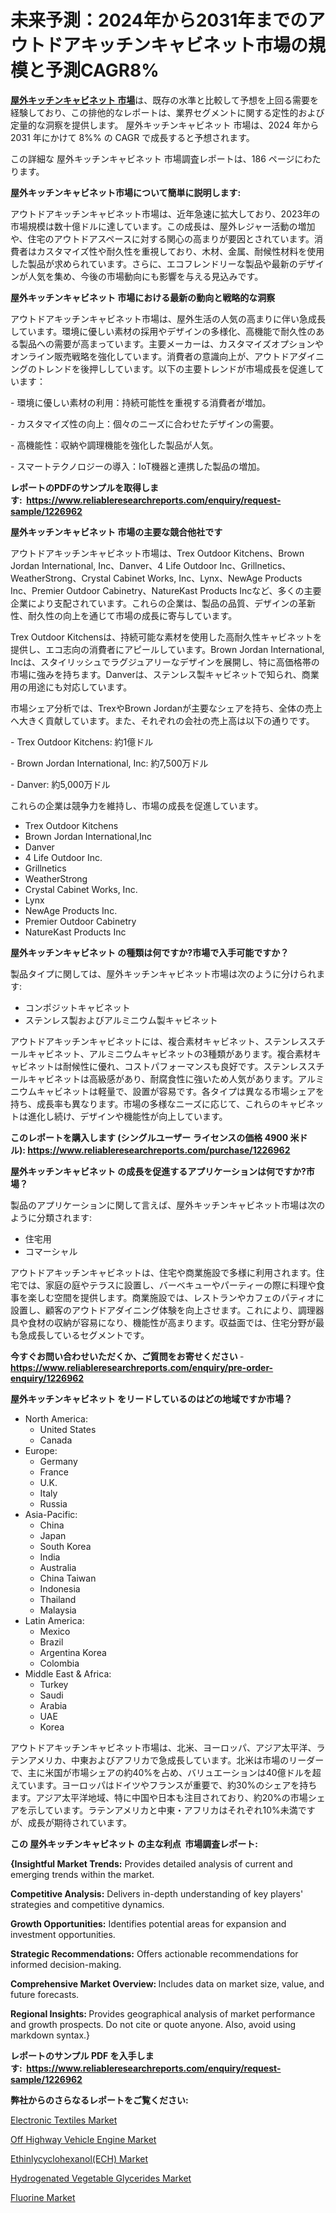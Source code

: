 <p><h1>未来予測：2024年から2031年までのアウトドアキッチンキャビネット市場の規模と予測CAGR8%</h1></p><p data-sourcepos="1:1-1:157"><strong><a href="https://www.reliableresearchreports.com/outdoor-kitchen-cabinets-r1226962?utm_campaign=107&utm_medium=36&utm_source=Github&utm_content=ia&utm_term=11122024&utm_id=outdoor-kitchen-cabinets">屋外キッチンキャビネット 市場</a></strong>は、既存の水準と比較して予想を上回る需要を経験しており、この排他的なレポートは、業界セグメントに関する定性的および定量的な洞察を提供します。 屋外キッチンキャビネット 市場は、2024 年から 2031 年にかけて 8%% の CAGR で成長すると予想されます。</p>
<p data-sourcepos="3:1-3:50">この詳細な 屋外キッチンキャビネット 市場調査レポートは、186 ページにわたります。</p>
<p><strong>屋外キッチンキャビネット市場について簡単に説明します:</strong></p>
<p><p>アウトドアキッチンキャビネット市場は、近年急速に拡大しており、2023年の市場規模は数十億ドルに達しています。この成長は、屋外レジャー活動の増加や、住宅のアウトドアスペースに対する関心の高まりが要因とされています。消費者はカスタマイズ性や耐久性を重視しており、木材、金属、耐候性材料を使用した製品が求められています。さらに、エコフレンドリーな製品や最新のデザインが人気を集め、今後の市場動向にも影響を与える見込みです。</p></p>
<p><strong>屋外キッチンキャビネット 市場における最新の動向と戦略的な洞察</strong></p>
<p><p>アウトドアキッチンキャビネット市場は、屋外生活の人気の高まりに伴い急成長しています。環境に優しい素材の採用やデザインの多様化、高機能で耐久性のある製品への需要が高まっています。主要メーカーは、カスタマイズオプションやオンライン販売戦略を強化しています。消費者の意識向上が、アウトドアダイニングのトレンドを後押ししています。以下の主要トレンドが市場成長を促進しています：</p><p>- 環境に優しい素材の利用：持続可能性を重視する消費者が増加。</p><p>- カスタマイズ性の向上：個々のニーズに合わせたデザインの需要。</p><p>- 高機能性：収納や調理機能を強化した製品が人気。</p><p>- スマートテクノロジーの導入：IoT機器と連携した製品の増加。</p></p>
<p><strong>レポートのPDFのサンプルを取得します</strong><strong>:&nbsp;&nbsp;<a href="https://www.reliableresearchreports.com/enquiry/request-sample/1226962?utm_campaign=107&utm_medium=36&utm_source=Github&utm_content=ia&utm_term=11122024&utm_id=outdoor-kitchen-cabinets">https://www.reliableresearchreports.com/enquiry/request-sample/1226962</a></strong></p>
<p><strong>屋外キッチンキャビネット 市場の主要な競合他社です</strong></p>
<p><p>アウトドアキッチンキャビネット市場は、Trex Outdoor Kitchens、Brown Jordan International, Inc、Danver、4 Life Outdoor Inc、Grillnetics、WeatherStrong、Crystal Cabinet Works, Inc、Lynx、NewAge Products Inc、Premier Outdoor Cabinetry、NatureKast Products Incなど、多くの主要企業により支配されています。これらの企業は、製品の品質、デザインの革新性、耐久性の向上を通じて市場の成長に寄与しています。</p><p>Trex Outdoor Kitchensは、持続可能な素材を使用した高耐久性キャビネットを提供し、エコ志向の消費者にアピールしています。Brown Jordan International, Incは、スタイリッシュでラグジュアリーなデザインを展開し、特に高価格帯の市場に強みを持ちます。Danverは、ステンレス製キャビネットで知られ、商業用の用途にも対応しています。</p><p>市場シェア分析では、TrexやBrown Jordanが主要なシェアを持ち、全体の売上へ大きく貢献しています。また、それぞれの会社の売上高は以下の通りです。</p><p>- Trex Outdoor Kitchens: 約1億ドル</p><p>- Brown Jordan International, Inc: 約7,500万ドル</p><p>- Danver: 約5,000万ドル</p><p>これらの企業は競争力を維持し、市場の成長を促進しています。</p></p>
<p><ul><li>Trex Outdoor Kitchens</li><li>Brown Jordan International,Inc</li><li>Danver</li><li>4 Life Outdoor Inc.</li><li>Grillnetics</li><li>WeatherStrong</li><li>Crystal Cabinet Works, Inc.</li><li>Lynx</li><li>NewAge Products Inc.</li><li>Premier Outdoor Cabinetry</li><li>NatureKast Products Inc</li></ul></p>
<p><strong>屋外キッチンキャビネット の種類は何ですか?市場で入手可能ですか？</strong></p>
<p>製品タイプに関しては、屋外キッチンキャビネット市場は次のように分けられます:</p>
<p><ul><li>コンポジットキャビネット</li><li>ステンレス製およびアルミニウム製キャビネット</li></ul></p>
<p><p>アウトドアキッチンキャビネットには、複合素材キャビネット、ステンレススチールキャビネット、アルミニウムキャビネットの3種類があります。複合素材キャビネットは耐候性に優れ、コストパフォーマンスも良好です。ステンレススチールキャビネットは高級感があり、耐腐食性に強いため人気があります。アルミニウムキャビネットは軽量で、設置が容易です。各タイプは異なる市場シェアを持ち、成長率も異なります。市場の多様なニーズに応じて、これらのキャビネットは進化し続け、デザインや機能性が向上しています。</p></p>
<p><strong>このレポートを購入します (シングルユーザー ライセンスの価格 4900 米ドル):&nbsp;<a href="https://www.reliableresearchreports.com/purchase/1226962?utm_campaign=107&utm_medium=36&utm_source=Github&utm_content=ia&utm_term=11122024&utm_id=outdoor-kitchen-cabinets">https://www.reliableresearchreports.com/purchase/1226962</a></strong></p>
<p><strong>屋外キッチンキャビネット の成長を促進するアプリケーションは何ですか?市場？</strong></p>
<p>製品のアプリケーションに関して言えば、屋外キッチンキャビネット市場は次のように分類されます:</p>
<p><ul><li>住宅用</li><li>コマーシャル</li></ul></p>
<p><p>アウトドアキッチンキャビネットは、住宅や商業施設で多様に利用されます。住宅では、家庭の庭やテラスに設置し、バーベキューやパーティーの際に料理や食事を楽しむ空間を提供します。商業施設では、レストランやカフェのパティオに設置し、顧客のアウトドアダイニング体験を向上させます。これにより、調理器具や食材の収納が容易になり、機能性が高まります。収益面では、住宅分野が最も急成長しているセグメントです。</p></p>
<p><strong>今すぐお問い合わせいただくか、ご質問をお寄せください</strong><strong>&nbsp;</strong>-<strong><a href="https://www.reliableresearchreports.com/enquiry/pre-order-enquiry/1226962?utm_campaign=107&utm_medium=36&utm_source=Github&utm_content=ia&utm_term=11122024&utm_id=outdoor-kitchen-cabinets">https://www.reliableresearchreports.com/enquiry/pre-order-enquiry/1226962</a></strong></p>
<p><strong>屋外キッチンキャビネット をリードしているのはどの地域ですか市場？</strong></p>
<p><ul>
    <li>
        North America:
        <ul>
            <li>United States</li>
            <li>Canada</li>
        </ul>
    </li>
    <li>
        Europe:
        <ul>
            <li>Germany</li>
            <li>France</li>
            <li>U.K.</li>
            <li>Italy</li>
            <li>Russia</li>
        </ul>
    </li>
    <li>
        Asia-Pacific:
        <ul>
            <li>China</li>
            <li>Japan</li>
            <li>South Korea</li>
            <li>India</li>
            <li>Australia</li>
            <li>China Taiwan</li>
            <li>Indonesia</li>
            <li>Thailand</li>
            <li>Malaysia</li>
        </ul>
    </li>
    <li>
        Latin America:
        <ul>
            <li>Mexico</li>
            <li>Brazil</li>
            <li>Argentina Korea</li>
            <li>Colombia</li>
        </ul>
    </li>
    <li>
        Middle East & Africa:
        <ul>
            <li>Turkey</li>
            <li>Saudi</li>
            <li>Arabia</li>
            <li>UAE</li>
            <li>Korea</li>
        </ul>
    </li>
    </ul></p>
<p><p>アウトドアキッチンキャビネット市場は、北米、ヨーロッパ、アジア太平洋、ラテンアメリカ、中東およびアフリカで急成長しています。北米は市場のリーダーで、主に米国が市場シェアの約40%を占め、バリュエーションは40億ドルを超えています。ヨーロッパはドイツやフランスが重要で、約30%のシェアを持ちます。アジア太平洋地域、特に中国や日本も注目されており、約20%の市場シェアを示しています。ラテンアメリカと中東・アフリカはそれぞれ10%未満ですが、成長が期待されています。</p></p>
<p><strong>この 屋外キッチンキャビネット の主な利点&nbsp; 市場調査レポート:</strong></p>
<p><strong>{Insightful Market Trends:</strong> Provides detailed analysis of current and emerging trends within the market.</p>
<p><strong>Competitive Analysis:</strong> Delivers in-depth understanding of key players' strategies and competitive dynamics.</p>
<p><strong>Growth Opportunities:</strong> Identifies potential areas for expansion and investment opportunities.</p>
<p><strong>Strategic Recommendations:</strong> Offers actionable recommendations for informed decision-making.</p>
<p><strong>Comprehensive Market Overview: </strong>Includes data on market size, value, and future forecasts.</p>
<p><strong>Regional Insights: </strong>Provides geographical analysis of market performance and growth prospects. Do not cite or quote anyone. Also, avoid using markdown syntax.}</p>
<p><strong>レポートのサンプル PDF を入手します:&nbsp;</strong><strong>&nbsp;<a href="https://www.reliableresearchreports.com/enquiry/request-sample/1226962?utm_campaign=107&utm_medium=36&utm_source=Github&utm_content=ia&utm_term=11122024&utm_id=outdoor-kitchen-cabinets">https://www.reliableresearchreports.com/enquiry/request-sample/1226962</a></strong></p>
<p></p>
<p><strong>弊社からのさらなるレポートをご覧ください:</strong></p>
<p><p><a href="https://www.linkedin.com/pulse/electronic-textiles-market-size-projected-grow-cagr-67-from-mtqmf?utm_campaign=107&utm_medium=36&utm_source=Github&utm_content=ia&utm_term=11122024&utm_id=outdoor-kitchen-cabinets">Electronic Textiles Market</a></p><p><a href="https://www.linkedin.com/pulse/growing-off-highway-vehicle-engine-market-size-forecast-q1fle?utm_campaign=107&utm_medium=36&utm_source=Github&utm_content=ia&utm_term=11122024&utm_id=outdoor-kitchen-cabinets">Off Highway Vehicle Engine Market</a></p><p><a href="https://github.com/joannesouthgate/Market-Research-Report-List-5/blob/main/ethinlycyclohexanolech-market.md?utm_campaign=107&utm_medium=36&utm_source=Github&utm_content=ia&utm_term=11122024&utm_id=outdoor-kitchen-cabinets">Ethinlycyclohexanol(ECH) Market</a></p><p><a href="https://github.com/DianaWilson796/Market-Research-Report-List-1/blob/main/hydrogenated-vegetable-glycerides-market.md?utm_campaign=107&utm_medium=36&utm_source=Github&utm_content=ia&utm_term=11122024&utm_id=outdoor-kitchen-cabinets">Hydrogenated Vegetable Glycerides Market</a></p><p><a href="https://www.linkedin.com/pulse/understanding-fluorine-market-comprehensive-analysis-projected-fp5uf?utm_campaign=107&utm_medium=36&utm_source=Github&utm_content=ia&utm_term=11122024&utm_id=outdoor-kitchen-cabinets">Fluorine Market</a></p></p>